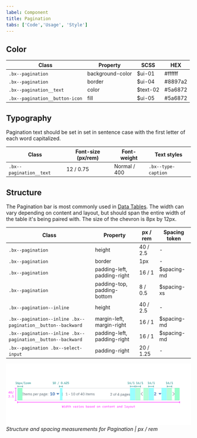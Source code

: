 ```yaml
---
label: Component
title: Pagination
tabs: ['Code','Usage', 'Style']
---
```


## Color

| Class                                                                        | Property         | SCSS            | HEX     |
|------------------------------------------------------------------------------|------------------|-----------------|---------|
| `.bx--pagination`                                                            | background-color | $ui-01          | #ffffff |
| `.bx--pagination`                                                            | border           | $ui-04          | #8897a2 |
| `.bx--pagination__text`                                                      | color            | $text-02        | #5a6872 |
| `.bx--pagination__button-icon`                                               | fill             | $ui-05          | #5a6872 |


## Typography

Pagination text should be set in set in sentence case with the first letter of each word capitalized.

| Class                 | Font-size (px/rem)| Font-weight  | Text styles         |
|-----------------------|-------------------|--------------|---------------------|
|`.bx--pagination__text`| 12 / 0.75         | Normal / 400 | `.bx--type-caption` |

## Structure

The Pagination bar is most commonly used in [Data Tables](/components/data-table). The width can vary depending on content and layout, but should span the entire width of the table it's being paired with. The size of the chevron is 8px by 12px.

| Class                                                      | Property                    | px / rem   | Spacing token |
|------------------------------------------------------------|-----------------------------|------------|---------------|
|`.bx--pagination`                                           | height                      | 40 / 2.5   | - |
|`.bx--pagination`                                           | border                      | 1px        | - |
|`.bx--pagination`                                           | padding-left, padding-right | 16 / 1     | $spacing-md   |
|`.bx--pagination`                                           | padding-top, padding-bottom | 8 / 0.5    | $spacing-xs   |
|`.bx--pagination--inline`                                   | height                      | 40 / 2.5   | - |
|`.bx--pagination--inline .bx--pagination__button--backward` | margin-left, margin-right   | 16 / 1     | $spacing-md   |
|`.bx--pagination--inline .bx--pagination__button--backward` | padding-left, padding-right | 16 / 1     | $spacing-md   |
|`.bx--pagination .bx--select-input`                         | padding-right               | 20 / 1.25  | - |



![Structure and spacing for pagination](images/pagination-style-1.png)
_Structure and spacing measurements for Pagination | px / rem_
